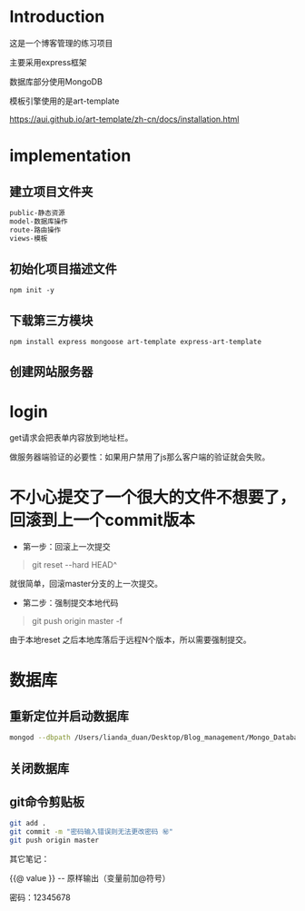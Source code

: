# Introduction

这是一个博客管理的练习项目

主要采用express框架

数据库部分使用MongoDB

模板引擎使用的是art-template

https://aui.github.io/art-template/zh-cn/docs/installation.html

# implementation

## 建立项目文件夹

```bash
public-静态资源
model-数据库操作
route-路由操作
views-模板
```


## 初始化项目描述文件

```
npm init -y
```



## 下载第三方模块

```
npm install express mongoose art-template express-art-template
```



## 创建网站服务器

# login

get请求会把表单内容放到地址栏。

做服务器端验证的必要性：如果用户禁用了js那么客户端的验证就会失败。

# 不小心提交了一个很大的文件不想要了，回滚到上一个commit版本

- 第一步：回滚上一次提交

> git reset --hard HEAD^

就很简单，回滚master分支的上一次提交。

- 第二步：强制提交本地代码

> git push origin master -f

由于本地reset 之后本地库落后于远程N个版本，所以需要强制提交。

# 数据库



## 重新定位并启动数据库

```bash
mongod --dbpath /Users/lianda_duan/Desktop/Blog_management/Mongo_Database_file
```

## 关闭数据库




## git命令剪贴板

```bash
git add .
git commit -m "密码输入错误则无法更改密码 ㊙️"
git push origin master
```



其它笔记：

{{@ value }}      -- 原样输出（变量前加@符号）

密码：12345678
